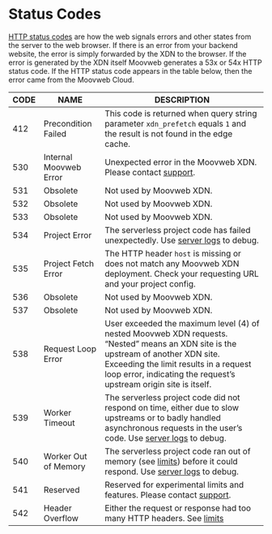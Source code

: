 # Status Codes

[HTTP status codes](https://en.wikipedia.org/wiki/List_of_HTTP_status_codes) are how the web signals errors and other states from the server to the web browser. If there is an error from your backend website, the error is simply forwarded by the XDN to the browser. If the error is generated by the XDN itself Moovweb generates a 53x or 54x HTTP status code. If the HTTP status code appears in the table below, then the error came from the Moovweb Cloud. 

| CODE | NAME | DESCRIPTION |
| -- | -- | -- |
| 412 | Precondition Failed | This code is returned when query string parameter `xdn_prefetch` equals `1` and the result is not found in the edge cache. |
| 530 | Internal Moovweb Error | Unexpected error in the Moovweb XDN. Please contact [support](https://help.moovweb.com). |
| 531 | Obsolete | Not used by Moovweb XDN. |
| 532 | Obsolete | Not used by Moovweb XDN. |
| 533 | Obsolete | Not used by Moovweb XDN. |
| 534 | Project Error | The serverless project code has failed unexpectedly. Use [server logs](/guides/logs#section_server_logs) to debug. |
| 535 | Project Fetch Error | The HTTP header `host` is missing or does not match any Moovweb XDN deployment. Check your requesting URL and your project config. |
| 536 | Obsolete | Not used by Moovweb XDN. |
| 537 | Obsolete | Not used by Moovweb XDN. |
| 538 | Request Loop Error | User exceeded the maximum level (4) of nested Moovweb XDN requests. “Nested” means an XDN site is the upstream of another XDN site. Exceeding the limit results in a request loop error, indicating the request’s upstream origin site is itself. |
| 539 | Worker Timeout | The serverless project code did not respond on time, either due to slow upstreams or to badly handled asynchronous requests in the user’s code. Use [server logs](/guides/logs#section_server_logs) to debug. |
| 540 | Worker Out of Memory | The serverless project code ran out of memory (see [limits](/guides/limits)) before it could respond. Use [server logs](/guides/logs#section_server_logs) to debug. |
| 541 | Reserved | Reserved for experimental limits and features. Please contact [support](https://help.moovweb.com). |
| 542 | Header Overflow | Either the request or response had too many HTTP headers. See [limits](/guides/limits) |
